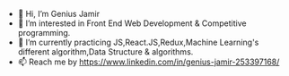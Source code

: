 - 👋 Hi, I’m Genius Jamir
- 👀 I’m interested in Front End Web Development & Competitive programming.
- 🌱 I’m currently practicing JS,React.JS,Redux,Machine Learning's different algorithm,Data Structure & algorithms.
- 📫 Reach me by https://www.linkedin.com/in/genius-jamir-253397168/
